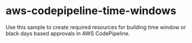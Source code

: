 # aws-codepipeline-time-windows
Use this sample to create required resources for building time window or black days based approvals in AWS CodePipeline. 
